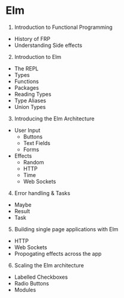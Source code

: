 # Elm

1. Introduction to Functional Programming
  * History of FRP
  * Understanding Side effects
2. Introduction to Elm
  * The REPL
  * Types
  * Functions
  * Packages
  * Reading Types
  * Type Aliases
  * Union Types
3. Introducing the Elm Architecture
  * User Input
    * Buttons
    * Text Fields
    * Forms
  * Effects
    * Random
    * HTTP
    * Time
    * Web Sockets
4. Error handling & Tasks
  * Maybe
  * Result
  * Task
5. Building single page applications with Elm
  * HTTP
  * Web Sockets
  * Propogating effects across the app
6. Scaling the Elm architecture
  * Labelled Checkboxes
  * Radio Buttons
  * Modules
